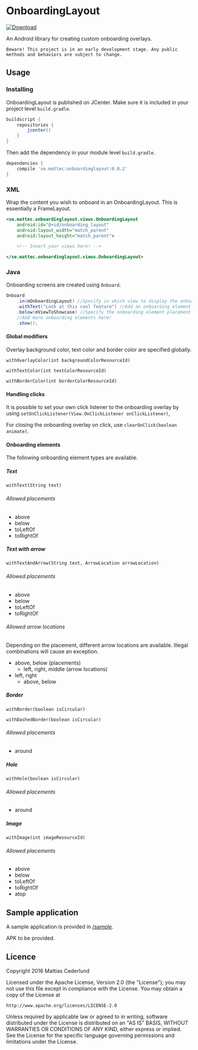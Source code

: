 # OnboardingLayout

 [![Download](https://api.bintray.com/packages/mattec92/maven/OnboardingLayout/images/download.svg)](https://bintray.com/mattec92/maven/OnboardingLayout/_latestVersion) 

An Android library for creating custom onboarding overlays.

`Beware! This project is in an early development stage. Any public methods and behaviors are subject to change.`

## Usage

### Installing

OnboardingLayout is published on JCenter. Make sure it is included in your project level `build.gradle`.

```groovy
buildscript {
    repositories {
        jcenter()
    }
}
```

Then add the dependency in your module level `build.gradle`.

```groovy
dependencies {
    compile 'se.mattec:onboardinglayout:0.0.2'
}
```

### XML

Wrap the content you wish to onboard in an OnboardingLayout.
This is essentially a FrameLayout.

```XML
<se.mattec.onboardinglayout.views.OnboardingLayout
    android:id="@+id/onboarding_layout"
    android:layout_width="match_parent"
    android:layout_height="match_parent">

    <!-- Insert your views here! -->

</se.mattec.onboardinglayout.views.OnboardingLayout>

```

### Java

Onboarding screens are created using `Onboard`.

```Java
Onboard
    .in(mOnboardingLayout) //Specify in which view to display the onboarding.
    .withText("Look at this cool feature") //Add an onboarding element.
    .below(mViewToShowcase) //Specify the onboarding element placement.
    //Add more onboarding elements here!
    .show();
```

#### Global modifiers

Overlay background color, text color and border color are specified globally.

`withOverlayColor(int backgroundColorResourceId)`

`withTextColor(int textColorResourceId)`

`withBorderColor(int borderColorResourceId)`

#### Handling clicks

It is possible to set your own click listener to the onboarding overlay by using `setOnClickListener(View.OnClickListener onClickListener)`,

For closing the onboarding overlay on click, use `clearOnClick(boolean animate)`.

#### Onboarding elements

The following onboarding element types are available.

##### Text

`withText(String text)`

###### Allowed placements

* above
* below
* toLeftOf
* toRightOf

##### Text with arrow

`withTextAndArrow(String text, ArrowLocation arrowLocation)`

###### Allowed placements

* above
* below
* toLeftOf
* toRightOf

###### Allowed arrow locations

Depending on the placement, different arrow locations are available. Illegal combinations will cause an exception.

* above, below (placements)
    * left, right, middle (arrow locations)
* left, right
    * above, below

##### Border

`withBorder(boolean isCircular)`

`withDashedBorder(boolean isCircular)`

###### Allowed placements

* around

##### Hole

`withHole(boolean isCircular)`

###### Allowed placements

* around

##### Image

`withImage(int imageResourceId)`

###### Allowed placements

* above
* below
* toLeftOf
* toRightOf
* atop

## Sample application

A sample application is provided  in [/sample](/sample).

APK to be provided.

## Licence

Copyright 2016 Mattias Cederlund 

Licensed under the Apache License, Version 2.0 (the "License");
you may not use this file except in compliance with the License.
You may obtain a copy of the License at

    http://www.apache.org/licenses/LICENSE-2.0

Unless required by applicable law or agreed to in writing, software
distributed under the License is distributed on an "AS IS" BASIS,
WITHOUT WARRANTIES OR CONDITIONS OF ANY KIND, either express or implied.
See the License for the specific language governing permissions and
limitations under the License.
